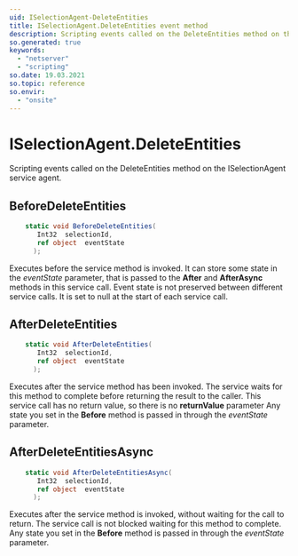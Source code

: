 ```yaml
---
uid: ISelectionAgent-DeleteEntities
title: ISelectionAgent.DeleteEntities event method
description: Scripting events called on the DeleteEntities method on the ISelectionAgent service agent.
so.generated: true
keywords:
  - "netserver"
  - "scripting"
so.date: 19.03.2021
so.topic: reference
so.envir:
  - "onsite"
---
```

# ISelectionAgent.DeleteEntities

Scripting events called on the <see cref='M:SuperOffice.CRM.Services.ISelectionAgent.DeleteEntities'>DeleteEntities</see> method on the <see cref='ISelectionAgent'>ISelectionAgent</see>  service agent.

## BeforeDeleteEntities
```cs
    static void BeforeDeleteEntities(
       Int32  selectionId,
       ref object  eventState
      );
```
Executes before the service method is invoked.
It can store some state in the *eventState* parameter, that is passed to the **After** and **AfterAsync** methods in this service call.
Event state is not preserved between different service calls. It is set to null at the start of each service call.
## AfterDeleteEntities
```cs
    static void AfterDeleteEntities(
       Int32  selectionId,
       ref object  eventState
      );
```
Executes after the service method has been invoked. The service waits for this method to complete before returning the result to the caller.
This service call has no return value, so there is no **returnValue** parameter
Any state you set in the **Before** method is passed in through the *eventState* parameter.
## AfterDeleteEntitiesAsync
```cs
    static void AfterDeleteEntitiesAsync(
       Int32  selectionId,
       ref object  eventState
      );
```
Executes after the service method is invoked, without waiting for the call to return.
The service call is not blocked waiting for this method to complete.
Any state you set in the **Before** method is passed in through the *eventState* parameter.

